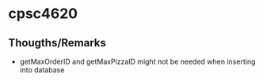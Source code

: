 # cpsc4620

## Thougths/Remarks
- getMaxOrderID and getMaxPizzaID might not be needed when inserting into database
